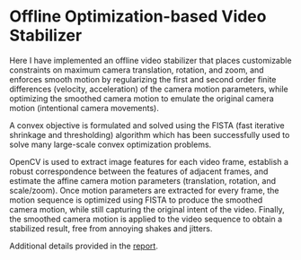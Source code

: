 # Offline Optimization-based Video Stabilizer
Here I have implemented an offline video stabilizer that places customizable constraints on maximum camera translation, rotation, and zoom, and enforces smooth motion by regularizing the first and second order finite differences (velocity, acceleration) of the camera motion parameters, while optimizing the smoothed camera motion to emulate the original camera motion (intentional camera movements).

A convex objective is formulated and solved using the FISTA (fast iterative shrinkage and thresholding) algorithm which has been successfully used to solve many large-scale convex optimization problems.

OpenCV is used to extract image features for each video frame, establish a robust correspondence between the features of adjacent frames, and estimate the affine camera motion parameters (translation, rotation, and scale/zoom). Once motion parameters are extracted for every frame, the motion sequence is optimized using FISTA to produce the smoothed camera motion, while still capturing the original intent of the video. Finally, the smoothed camera motion is applied to the video sequence to obtain a stabilized result, free from annoying shakes and jitters.

Additional details provided in the [report](https://github.com/ryanneph/VideoStabilizer/blob/master/submission/neph_ee236c_report.pdf).
